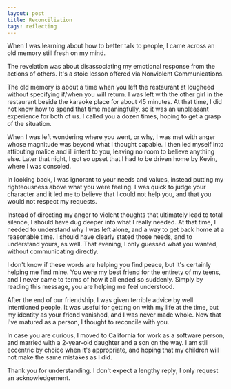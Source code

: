 ```yaml
---
layout: post
title: Reconciliation
tags: reflecting
---
```


When I was learning about how to better talk to people, I came across an old memory still fresh on my mind. 

The revelation was about disassociating my emotional response from the actions of others. It's a stoic lesson offered via Nonviolent Communications.

The old memory is about a time when you left the restaurant at lougheed without specifying if/when you will return. I was left with the other girl in the restaurant beside the karaoke place for about 45 minutes. At that time, I did not know how to spend that time meaningfully, so it was an unpleasant experience for both of us. I called you a dozen times, hoping to get a grasp of the situation.

When I was left wondering where you went, or why, I was met with anger whose magnitude was beyond what I thought capable. I then led myself into attibuting malice and ill intent to you, leaving no room to believe anything else. Later that night, I got so upset that I had to be driven home by Kevin, where I was consoled.

In looking back, I was ignorant to your needs and values, instead putting my righteousness above what you were feeling. I was quick to judge your character and it led me to believe that I could not help you, and that you would not respect my requests. 

Instead of directing my anger to violent thoughts that ultimately lead to total silence, I should have dug deeper into what I really needed. At that time, I needed to understand why I was left alone, and a way to get back home at a reasonable time. I should have clearly stated those needs, and to understand yours, as well. That evening, I only guessed what you wanted, without communicating directly.

I don't know if these words are helping you find peace, but it's certainly helping me find mine. You were my best friend for the entirety of my teens, and I never came to terms of how it all ended so suddenly. Simply by reading this message, you are helping me feel understood.

After the end of our friendship, I was given terrible advice by well intentioned people. It was useful for getting on with my life at the time, but my identity as your friend vanished, and I was never made whole. Now that I've matured as a person, I thought to reconcile with you.

In case you are curious, I moved to California for work as a software person, and married with a 2-year-old daughter and a son on the way. I am still eccentric by choice when it's appropriate, and hoping that my children will not make the same mistakes as I did.

Thank you for understanding. I don't expect a lengthy reply; I only request an acknowledgement. 
